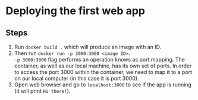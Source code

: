 # Deploying the first web app
## Steps
1. Run `docker build .` which will produce an image with an ID.
2. Then run `docker run -p 3000:3000 <image ID>`.  
`-p 3000:3000` flag performs an operation knows as port mapping. The container, as well as our local machine, has its own set of ports. In order to access the port 3000 within the container, we need to map it to a port on our local computer (in this case it is port 3000).
3. Open web browser and go to `localhost:3000` to see if the app is running (it will print `Hi there!`).